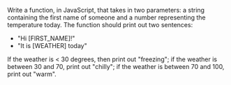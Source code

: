 Write a function, in JavaScript, that takes in two parameters: a string containing the first name of someone and a number representing the temperature today. The function should print out two sentences:

* "Hi [FIRST_NAME]!"
* "It is [WEATHER] today"

If the weather is < 30 degrees, then print out "freezing"; if the weather is between 30 and 70, print out "chilly"; if the weather is between 70 and 100, print out "warm".
